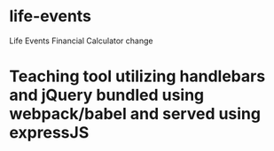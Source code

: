 # life-events
Life Events Financial Calculator
change 
# Teaching tool utilizing handlebars and jQuery bundled using webpack/babel and served using expressJS

